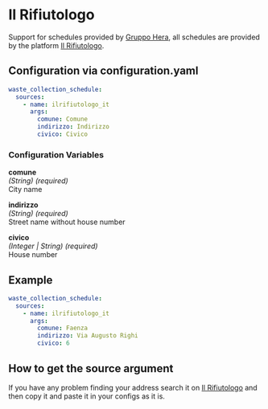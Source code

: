 # Il Rifiutologo

Support for schedules provided by [Gruppo Hera](https://www.gruppohera.it/offerte-e-servizi/casa/ambiente), all schedules are provided by the platform [Il Rifiutologo](https://www.ilrifiutologo.it/casa_rifiutologo).

## Configuration via configuration.yaml

```yaml
waste_collection_schedule:
  sources:
    - name: ilrifiutologo_it
      args:
        comune: Comune
        indirizzo: Indirizzo
        civico: Civico
```

### Configuration Variables

**comune**  
*(String) (required)*  
City name

**indirizzo**  
*(String) (required)*  
Street name without house number

**civico**  
*(Integer | String) (required)*  
House number

## Example

```yaml
waste_collection_schedule:
  sources:
    - name: ilrifiutologo_it
      args:
        comune: Faenza
        indirizzo: Via Augusto Righi
        civico: 6
```

## How to get the source argument

If you have any problem finding your address search it on [Il Rifiutologo](https://www.ilrifiutologo.it/casa_rifiutologo) and then copy it and paste it in your configs as it is.

